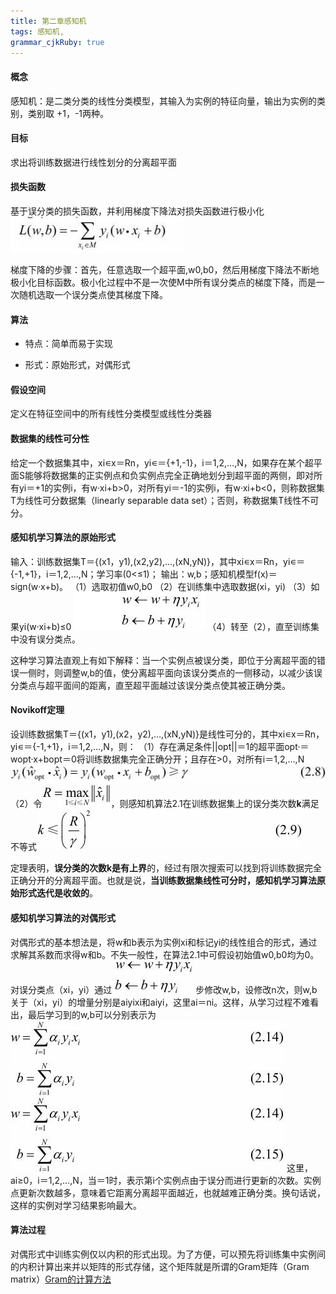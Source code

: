 ```yaml
---
title: 第二章感知机 
tags: 感知机,
grammar_cjkRuby: true
---
```


#### 概念

感知机：是二类分类的线性分类模型，其输入为实例的特征向量，输出为实例的类别，类别取 +1，-1两种。

#### 目标
求出将训练数据进行线性划分的分离超平面

####  损失函数
基于误分类的损失函数，并利用梯度下降法对损失函数进行极小化
![enter description here](./images/1567606482677.png)

梯度下降的步骤：首先，任意选取一个超平面,w0,b0，然后用梯度下降法不断地极小化目标函数。极小化过程中不是一次使M中所有误分类点的梯度下降，而是一次随机选取一个误分类点使其梯度下降。
#### 算法

* 特点：简单而易于实现

* 形式：原始形式，对偶形式

#### 假设空间

定义在特征空间中的所有线性分类模型或线性分类器

#### 数据集的线性可分性

给定一个数据集其中，xi∊x＝Rn，yi∊＝{+1,-1}，i＝1,2,…,N，如果存在某个超平面S能够将数据集的正实例点和负实例点完全正确地划分到超平面的两侧，即对所有yi＝+1的实例i，有w·xi+b>0，对所有yi＝-1的实例i，有w·xi+b<0，则称数据集T为线性可分数据集（linearly separable data set）；否则，称数据集T线性不可分。

#### 感知机学习算法的原始形式
输入：训练数据集T＝{(x1，y1),(x2,y2),…,(xN,yN)}，其中xi∊x＝Rn，yi∊＝{-1,+1}，i＝1,2,…,N；学习率(0<≤1)；
输出：w,b；感知机模型f(x)＝sign(w·x+b)。
（1）选取初值w0,b0
（2）在训练集中选取数据(xi，yi)
（3）如果yi(w·xi+b)≤0
![enter description here](./images/1567606737387.png)
（4）转至（2），直至训练集中没有误分类点。

这种学习算法直观上有如下解释：当一个实例点被误分类，即位于分离超平面的错误一侧时，则调整w,b的值，使分离超平面向该误分类点的一侧移动，以减少该误分类点与超平面间的距离，直至超平面越过该误分类点使其被正确分类。

#### Novikoff定理

设训练数据集T＝{(x1，y1),(x2，y2),…,(xN,yN)}是线性可分的，其中xi∊x＝Rn，yi∊＝{-1,+1}，i＝1,2,…,N，则：
（1）存在满足条件||opt||＝1的超平面opt·＝wopt·x+bopt＝0将训练数据集完全正确分开；且存在>0，对所有i＝1,2,…,N
![enter description here](./images/1567606881306.png)
（2）令![enter description here](./images/1567606902272.png)，则感知机算法2.1在训练数据集上的误分类次数**k**满足不等式![enter description here](./images/1567606912387.png)

定理表明，**误分类的次数k是有上界**的，经过有限次搜索可以找到将训练数据完全正确分开的分离超平面。也就是说，**当训练数据集线性可分时，感知机学习算法原始形式迭代是收敛的**。

#### 感知机学习算法的对偶形式

对偶形式的基本想法是，将w和b表示为实例xi和标记yi的线性组合的形式，通过求解其系数而求得w和b。不失一般性，在算法2.1中可假设初始值w0,b0均为0。对误分类点（xi，yi）通过
![enter description here](./images/1567607035762.png)
步修改w,b，设修改n次，则w,b关于（xi，yi）的增量分别是aiyixi和aiyi，这里ai＝ni。这样，从学习过程不难看出，最后学习到的w,b可以分别表示为
![enter description here](./images/1567607050301.png)
![enter description here](./images/1567607054424.png)
这里，ai≥0，i＝1,2,…,N，当＝1时，表示第i个实例点由于误分而进行更新的次数。实例点更新次数越多，意味着它距离分离超平面越近，也就越难正确分类。换句话说，这样的实例对学习结果影响最大。

#### 算法过程
对偶形式中训练实例仅以内积的形式出现。为了方便，可以预先将训练集中实例间的内积计算出来并以矩阵的形式存储，这个矩阵就是所谓的Gram矩阵（Gram matrix）[Gram的计算方法](https://blog.csdn.net/appleyuchi/article/details/78170424)

